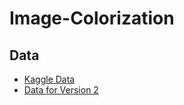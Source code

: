 # Image-Colorization
## Data
-  [Kaggle Data](https://www.kaggle.com/datasets/thedownhill/art-images-drawings-painting-sculpture-engraving)
-  [Data for Version 2](https://www.kaggle.com/datasets/theblackmamba31/landscape-image-colorization/data)
